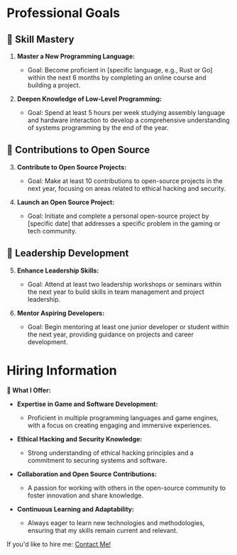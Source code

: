 # Professional Goals

## 🚀 Skill Mastery
1. **Master a New Programming Language:** 
   - Goal: Become proficient in [specific language, e.g., Rust or Go] within the next 6 months by completing an online course and building a project.
   
2. **Deepen Knowledge of Low-Level Programming:**
   - Goal: Spend at least 5 hours per week studying assembly language and hardware interaction to develop a comprehensive understanding of systems programming by the end of the year.

## 🤝 Contributions to Open Source
3. **Contribute to Open Source Projects:**
   - Goal: Make at least 10 contributions to open-source projects in the next year, focusing on areas related to ethical hacking and security.

4. **Launch an Open Source Project:**
   - Goal: Initiate and complete a personal open-source project by [specific date] that addresses a specific problem in the gaming or tech community.

## 🌟 Leadership Development
5. **Enhance Leadership Skills:**
   - Goal: Attend at least two leadership workshops or seminars within the next year to build skills in team management and project leadership.

6. **Mentor Aspiring Developers:**
   - Goal: Begin mentoring at least one junior developer or student within the next year, providing guidance on projects and career development.

# Hiring Information

**💼 What I Offer:**
- **Expertise in Game and Software Development:** 
  - Proficient in multiple programming languages and game engines, with a focus on creating engaging and immersive experiences.
  
- **Ethical Hacking and Security Knowledge:** 
  - Strong understanding of ethical hacking principles and a commitment to securing systems and software.

- **Collaboration and Open Source Contributions:** 
  - A passion for working with others in the open-source community to foster innovation and share knowledge.

- **Continuous Learning and Adaptability:** 
  - Always eager to learn new technologies and methodologies, ensuring that my skills remain current and relevant.

If you'd like to hire me: [Contact Me!](CONTACT.md)
